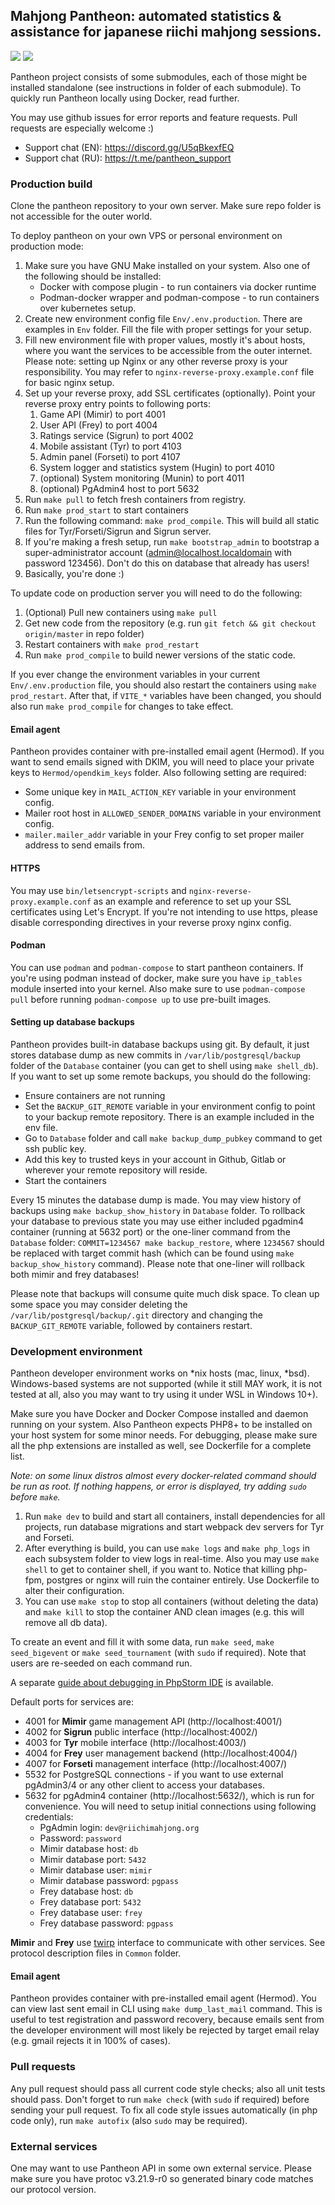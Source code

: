 ## Mahjong Pantheon: automated statistics & assistance for japanese riichi mahjong sessions.

![](https://img.shields.io/github/actions/workflow/status/MahjongPantheon/pantheon/build.yml?branch=master&style=for-the-badge)
![](https://img.shields.io/github/license/MahjongPantheon/pantheon?style=for-the-badge)

Pantheon project consists of some submodules, each of those might be installed standalone (see instructions in folder 
of each submodule). To quickly run Pantheon locally using Docker, read further.

You may use github issues for error reports and feature requests. Pull requests are especially welcome :)

- Support chat (EN): https://discord.gg/U5qBkexfEQ
- Support chat (RU): https://t.me/pantheon_support

### Production build

Clone the pantheon repository to your own server. Make sure repo folder is not accessible for the outer world.

To deploy pantheon on your own VPS or personal environment on production mode:

1. Make sure you have GNU Make installed on your system. Also one of the following should be installed:
   - Docker with compose plugin - to run containers via docker runtime
   - Podman-docker wrapper and podman-compose - to run containers over kubernetes setup.
2. Create new environment config file `Env/.env.production`. There are examples in `Env` folder. Fill the file with proper settings for your setup.
3. Fill new environment file with proper values, mostly it's about hosts, where you want the services to be accessible from the outer internet. Please note: setting up Nginx or any other reverse proxy is your responsibility. You may refer to `nginx-reverse-proxy.example.conf` file for basic nginx setup.
4. Set up your reverse proxy, add SSL certificates (optionally). Point your reverse proxy entry points to following ports:
   1. Game API (Mimir) to port 4001 
   2. User API (Frey) to port 4004 
   3. Ratings service (Sigrun) to port 4002 
   4. Mobile assistant (Tyr) to port 4103 
   5. Admin panel (Forseti) to port 4107
   6. System logger and statistics system (Hugin) to port 4010
   7. (optional) System monitoring (Munin) to port 4011
   8. (optional) PgAdmin4 host to port 5632
5. Run `make pull` to fetch fresh containers from registry.
6. Run `make prod_start` to start containers
7. Run the following command: `make prod_compile`. This will build all static files for Tyr/Forseti/Sigrun and Sigrun server.
8. If you're making a fresh setup, run `make bootstrap_admin` to bootstrap a super-administrator account (admin@localhost.localdomain with password 123456). Don't do this on database that already has users!
9. Basically, you're done :)

To update code on production server you will need to do the following:

1. (Optional) Pull new containers using `make pull`
2. Get new code from the repository (e.g. run `git fetch && git checkout origin/master` in repo folder)
3. Restart containers with `make prod_restart`
4. Run `make prod_compile` to build newer versions of the static code.

If you ever change the environment variables in your current `Env/.env.production` file, you should also restart the containers using `make prod_restart`. After that,
if `VITE_*` variables have been changed, you should also run `make prod_compile` for changes to take effect.

#### Email agent

Pantheon provides container with pre-installed email agent (Hermod). If you want to send emails signed with DKIM, you will need to place your private keys
to `Hermod/opendkim_keys` folder. Also following setting are required: 
- Some unique key in `MAIL_ACTION_KEY` variable in your environment config.
- Mailer root host in `ALLOWED_SENDER_DOMAINS` variable in your environment config.
- `mailer.mailer_addr` variable in your Frey config to set proper mailer address to send emails from.

#### HTTPS

You may use `bin/letsencrypt-scripts` and `nginx-reverse-proxy.example.conf` as an example and reference to set up your SSL certificates using Let's Encrypt. 
If you're not intending to use https, please disable corresponding directives in your reverse proxy nginx config.

#### Podman

You can use `podman` and `podman-compose` to start pantheon containers.
If you're using podman instead of docker, make sure you have `ip_tables` module inserted into your kernel.
Also make sure to use `podman-compose pull` before running `podman-compose up` to use pre-built images. 

#### Setting up database backups

Pantheon provides built-in database backups using git. By default, it just stores database dump as new commits in `/var/lib/postgresql/backup` folder
of the `Database` container (you can get to shell using `make shell_db`). If you want to set up some remote backups, you should do the following:

- Ensure containers are not running
- Set the `BACKUP_GIT_REMOTE` variable in your environment config to point to your backup remote repository. There is an example included in the env file.
- Go to `Database` folder and call `make backup_dump_pubkey` command to get ssh public key.
- Add this key to trusted keys in your account in Github, Gitlab or wherever your remote repository will reside.
- Start the containers

Every 15 minutes the database dump is made. You may view history of backups using `make backup_show_history` in `Database` folder. To rollback your
database to previous state you may use either included pgadmin4 container (running at 5632 port) or the one-liner command from the `Database` folder:
`COMMIT=1234567 make backup_restore`, where `1234567` should be replaced with target commit hash (which can be found using `make backup_show_history` command). 
Please note that one-liner will rollback both mimir and frey databases!

Please note that backups will consume quite much disk space. To clean up some space you may consider deleting the `/var/lib/postgresql/backup/.git` directory
and changing the `BACKUP_GIT_REMOTE` variable, followed by containers restart.

### Development environment

Pantheon developer environment works on *nix hosts (mac, linux, *bsd). Windows-based systems 
are not supported (while it still MAY work, it is not tested at all, also you may want to try
using it under WSL in Windows 10+). 

Make sure you have Docker and Docker Compose installed and daemon running on your system. Also Pantheon expects PHP8+ to be 
installed on your host system for some minor needs. For debugging, please make sure all the php extensions are
installed as well, see Dockerfile for a complete list.

_Note: on some linux distros almost every docker-related command should be run as root. If nothing happens, or error
is displayed, try adding `sudo` before `make`._

1. Run `make dev` to build and start all containers, install dependencies for all projects, run database migrations and start webpack dev servers for Tyr and Forseti.
2. After everything is build, you can use `make logs` and `make php_logs` in each subsystem folder to view logs in real-time. Also you may use `make shell` to get
to container shell, if you want to. Notice that killing php-fpm, postgres or nginx will ruin the container entirely. Use Dockerfile to alter their configuration.
3. You can use `make stop` to stop all containers (without deleting the data) and `make kill` to stop the container AND clean images (e.g. this will remove all db data).

To create an event and fill it with some data, run `make seed`, `make seed_bigevent` or `make seed_tournament` (with `sudo` if required). Note that users are
re-seeded on each command run. 

A separate [guide about debugging in PhpStorm IDE](./docs/technical/phpstorm.md) is available.

Default ports for services are:
- 4001 for **Mimir** game management API (http://localhost:4001/)
- 4002 for **Sigrun** public interface (http://localhost:4002/)
- 4003 for **Tyr** mobile interface (http://localhost:4003/)
- 4004 for **Frey** user management backend (http://localhost:4004/)
- 4007 for **Forseti** management interface (http://localhost:4007/)
- 5532 for PostgreSQL connections - if you want to use external pgAdmin3/4 or any other client to access your databases.
- 5632 for pgAdmin4 container (http://localhost:5632/), which is run for convenience. You will need to setup initial connections using following credentials:
  - PgAdmin login: `dev@riichimahjong.org`
  - Password: `password`
  - Mimir database host: `db`
  - Mimir database port: `5432`
  - Mimir database user: `mimir`
  - Mimir database password: `pgpass`
  - Frey database host: `db`
  - Frey database port: `5432`
  - Frey database user: `frey`
  - Frey database password: `pgpass`

**Mimir** and **Frey** use [twirp](https://github.com/twitchtv/twirp) interface to communicate with other services.
See protocol description files in `Common` folder.

#### Email agent

Pantheon provides container with pre-installed email agent (Hermod). You can view last sent email in CLI using `make dump_last_mail` command.
This is useful to test registration and password recovery, because emails sent from the developer environment will most likely be rejected
by target email relay (e.g. gmail rejects it in 100% of cases).

### Pull requests

Any pull request should pass all current code style checks; also all unit tests should pass. Don't forget to run
`make check` (with `sudo` if required) before sending your pull request. To fix all code style issues automatically
(in php code only), run `make autofix` (also `sudo` may be required).

### External services

One may want to use Pantheon API in some own external service. Please make sure you have protoc v3.21.9-r0 so generated
binary code matches our protocol version. 
